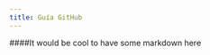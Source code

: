 ```yaml
---
title: Guía GitHub
---
```

<title>Gu&iacute;a GitHub</title>
<link rel="stylesheet" type="text/css" href="/style.css" />
<body>
  <div id="container">
    ####It would be cool to have some markdown here
  </div>
</body>
